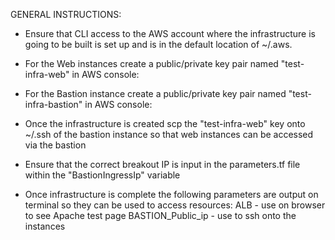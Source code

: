 
GENERAL INSTRUCTIONS:

- Ensure that CLI access to the AWS account where the infrastructure is going to be built is set up and is in the default location of ~/.aws.  

- For the Web instances create a public/private key pair named "test-infra-web" in AWS console:

- For the Bastion instance create a public/private key pair named "test-infra-bastion" in AWS console:

- Once the infrastructure is created scp the "test-infra-web" key onto ~/.ssh of the bastion instance so that web instances can be accessed via the bastion

- Ensure that the correct breakout IP is input in the parameters.tf file within the "BastionIngressIp" variable

- Once infrastructure is complete the following parameters are output on terminal so they can be used to access resources:
      ALB - use on browser to see Apache test page
      BASTION_Public_ip - use to ssh onto the instances  
